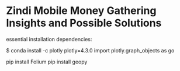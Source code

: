# Zindi Mobile Money Gathering Insights and Possible Solutions

essential installation dependencies:

$ conda install -c plotly plotly=4.3.0
import plotly.graph_objects as go

pip install Folium
pip install geopy
